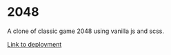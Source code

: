 # 2048

A clone of classic game 2048 using vanilla js and scss.

[Link to deployment](https://mhdafh7.github.io/2048/)
